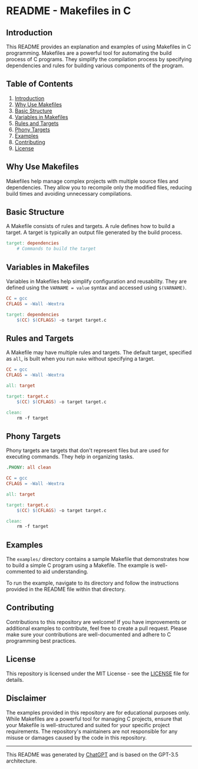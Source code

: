 # README - Makefiles in C

## Introduction

This README provides an explanation and examples of using Makefiles in C programming. Makefiles are a powerful tool for automating the build process of C programs. They simplify the compilation process by specifying dependencies and rules for building various components of the program.

## Table of Contents

1. [Introduction](#introduction)
2. [Why Use Makefiles](#why-use-makefiles)
3. [Basic Structure](#basic-structure)
4. [Variables in Makefiles](#variables-in-makefiles)
5. [Rules and Targets](#rules-and-targets)
6. [Phony Targets](#phony-targets)
7. [Examples](#examples)
8. [Contributing](#contributing)
9. [License](#license)

## Why Use Makefiles

Makefiles help manage complex projects with multiple source files and dependencies. They allow you to recompile only the modified files, reducing build times and avoiding unnecessary compilations.

## Basic Structure

A Makefile consists of rules and targets. A rule defines how to build a target. A target is typically an output file generated by the build process.

```makefile
target: dependencies
    # Commands to build the target
```

## Variables in Makefiles

Variables in Makefiles help simplify configuration and reusability. They are defined using the `VARNAME = value` syntax and accessed using `$(VARNAME)`.

```makefile
CC = gcc
CFLAGS = -Wall -Wextra

target: dependencies
    $(CC) $(CFLAGS) -o target target.c
```

## Rules and Targets

A Makefile may have multiple rules and targets. The default target, specified as `all`, is built when you run `make` without specifying a target.

```makefile
CC = gcc
CFLAGS = -Wall -Wextra

all: target

target: target.c
    $(CC) $(CFLAGS) -o target target.c

clean:
    rm -f target
```

## Phony Targets

Phony targets are targets that don't represent files but are used for executing commands. They help in organizing tasks.

```makefile
.PHONY: all clean

CC = gcc
CFLAGS = -Wall -Wextra

all: target

target: target.c
    $(CC) $(CFLAGS) -o target target.c

clean:
    rm -f target
```

## Examples

The `examples/` directory contains a sample Makefile that demonstrates how to build a simple C program using a Makefile. The example is well-commented to aid understanding.

To run the example, navigate to its directory and follow the instructions provided in the README file within that directory.

## Contributing

Contributions to this repository are welcome! If you have improvements or additional examples to contribute, feel free to create a pull request. Please make sure your contributions are well-documented and adhere to C programming best practices.

## License

This repository is licensed under the MIT License - see the [LICENSE](LICENSE) file for details.

## Disclaimer

The examples provided in this repository are for educational purposes only. While Makefiles are a powerful tool for managing C projects, ensure that your Makefile is well-structured and suited for your specific project requirements. The repository's maintainers are not responsible for any misuse or damages caused by the code in this repository.

---
This README was generated by [ChatGPT](https://github.com/openai/chatgpt) and is based on the GPT-3.5 architecture.
